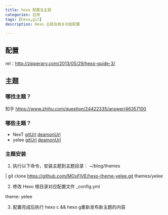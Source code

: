 ```yaml
---
title: hexo 配置及主题
categories: 应用
tags: [hexo,git]
description: Hexo 主题及相关功能配置

---
```


## 配置
rel：http://zipperary.com/2013/05/29/hexo-guide-3/

## 主题

### 哪找主题？

知乎 https://www.zhihu.com/question/24422335/answer/46357100


### 哪些主题？ 

- NexT [gitUrl](http://github.com/iissnan/hexo-theme-next) [deamonUrl](http://notes.iissnan.com)
- yelee [gitUrl](https://github.com/MOxFIVE/hexo-theme-yelee) [deamonUrl](http://moxfive.xyz/)


### 主题安装

1. 执行以下命令，安装主题到主题目录： ~/blog/themes

 | git clone https://github.com/MOxFIVE/hexo-theme-yelee.git themes/yelee

2. 修改 Hexo 根目录对应配置文件 _config.yml

 theme: yelee
 
3. 配置完成后执行 hexo c && hexo g重新发布新主题的内容
